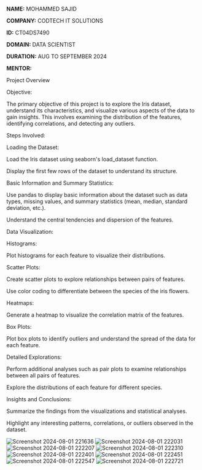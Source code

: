 **NAME:** MOHAMMED SAJID

**COMPANY:** CODTECH IT SOLUTIONS

**ID:** CT04DS7490

**DOMAIN:** DATA SCIENTIST

**DURATION:** AUG TO SEPTEMBER 2024

**MENTOR:** 

Project Overview

Objective:

The primary objective of this project is to explore the Iris dataset, understand its characteristics, and visualize various aspects of the data to gain insights. This involves examining the distribution of the features, identifying correlations, and detecting any outliers.


Steps Involved:

Loading the Dataset:

Load the Iris dataset using seaborn's load_dataset function.

Display the first few rows of the dataset to understand its structure.

Basic Information and Summary Statistics:

Use pandas to display basic information about the dataset such as data types, missing values, and summary statistics (mean, median, standard deviation, etc.).

Understand the central tendencies and dispersion of the features.

Data Visualization:

Histograms:

Plot histograms for each feature to visualize their distributions.

Scatter Plots:

Create scatter plots to explore relationships between pairs of features.

Use color coding to differentiate between the species of the iris flowers.

Heatmaps:

Generate a heatmap to visualize the correlation matrix of the features.

Box Plots:

Plot box plots to identify outliers and understand the spread of the data for each feature.

Detailed Explorations:

Perform additional analyses such as pair plots to examine relationships between all pairs of features.

Explore the distributions of each feature for different species.

Insights and Conclusions:

Summarize the findings from the visualizations and statistical analyses.

Highlight any interesting patterns, correlations, or outliers observed in the dataset.

![Screenshot 2024-08-01 221636](https://github.com/user-attachments/assets/1019f53f-4d89-43cf-b71e-73bf29677ab7)
![Screenshot 2024-08-01 222031](https://github.com/user-attachments/assets/86ec821f-c405-406e-ad50-e485139e6d24)
![Screenshot 2024-08-01 222207](https://github.com/user-attachments/assets/2ef2d65d-c5c8-4376-bab5-ca041a901298)
![Screenshot 2024-08-01 222310](https://github.com/user-attachments/assets/33b1f759-6e27-411c-8d72-4e5a60cde567)
![Screenshot 2024-08-01 222401](https://github.com/user-attachments/assets/301aebef-0ba0-41c6-9643-0b4d7b5e0326)
![Screenshot 2024-08-01 222451](https://github.com/user-attachments/assets/5993d7a3-dfb1-4abc-95a3-f90b143ce8f3)
![Screenshot 2024-08-01 222547](https://github.com/user-attachments/assets/4c4d1941-6c32-4764-8b05-771f3d62b182)
![Screenshot 2024-08-01 222721](https://github.com/user-attachments/assets/17a9c4e8-0ecb-4f23-91e8-c966f854f303)




